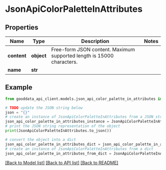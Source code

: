# JsonApiColorPaletteInAttributes


## Properties

Name | Type | Description | Notes
------------ | ------------- | ------------- | -------------
**content** | **object** | Free-form JSON content. Maximum supported length is 15000 characters. | 
**name** | **str** |  | 

## Example

```python
from gooddata_api_client.models.json_api_color_palette_in_attributes import JsonApiColorPaletteInAttributes

# TODO update the JSON string below
json = "{}"
# create an instance of JsonApiColorPaletteInAttributes from a JSON string
json_api_color_palette_in_attributes_instance = JsonApiColorPaletteInAttributes.from_json(json)
# print the JSON string representation of the object
print(JsonApiColorPaletteInAttributes.to_json())

# convert the object into a dict
json_api_color_palette_in_attributes_dict = json_api_color_palette_in_attributes_instance.to_dict()
# create an instance of JsonApiColorPaletteInAttributes from a dict
json_api_color_palette_in_attributes_from_dict = JsonApiColorPaletteInAttributes.from_dict(json_api_color_palette_in_attributes_dict)
```
[[Back to Model list]](../README.md#documentation-for-models) [[Back to API list]](../README.md#documentation-for-api-endpoints) [[Back to README]](../README.md)


